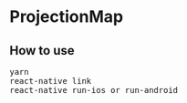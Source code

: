ProjectionMap
=============

How to use
----------

<pre>
yarn
react-native link
react-native run-ios or run-android
</pre>

